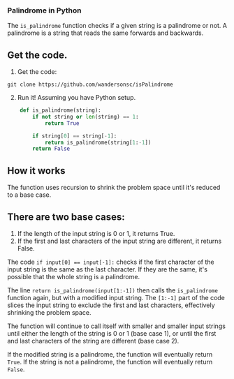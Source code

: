 ### Palindrome in Python

The `is_palindrome` function checks if a given string is a palindrome or not. A palindrome is a string that reads the same forwards and backwards.


## Get the code.

1. Get the code:

```
git clone https://github.com/wandersonsc/isPalindrome
```

2. Run it! Assuming you have Python setup.

```python
    def is_palindrome(string):
        if not string or len(string) == 1:
            return True

        if string[0] == string[-1]:
            return is_palindrome(string[1:-1])
        return False
```

## How it works

The function uses recursion to shrink the problem space until it's reduced to a base case.

## There are two base cases:

1. If the length of the input string is 0 or 1, it returns True.
2. If the first and last characters of the input string are different, it returns False.


The code `if input[0] == input[-1]:` checks if the first character of the input string is the same as the last character. If they are the same, it's possible that the whole string is a palindrome.

The line `return is_palindrome(input[1:-1])` then calls the `is_palindrome` function again, but with a modified input string. The `[1:-1]` part of the code slices the input string to exclude the first and last characters, effectively shrinking the problem space.

The function will continue to call itself with smaller and smaller input strings until either the length of the string is 0 or 1 (base case 1), or until the first and last characters of the string are different (base case 2).

If the modified string is a palindrome, the function will eventually return `True`. If the string is not a palindrome, the function will eventually return `False`.
